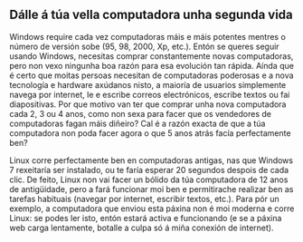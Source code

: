 

<div ide="corps">

<h2>Dálle á túa vella computadora unha segunda vida</h2>

Windows require cada vez computadoras máis e máis potentes mentres o número de versión sobe (95, 98, 2000, Xp, etc.). Entón se queres seguir usando Windows, necesitas comprar constantemente novas computadoras, pero non vexo ningunha boa razón para esa evolución tan rápida. Aínda que é certo que moitas persoas necesitan de computadoras poderosas e a nova tecnología e hardware axúdanos nisto, a maioría de usuarios simplemente navega por internet, le e escribe correos electrónicos, escribe textos ou fai diapositivas. Por que motivo van ter que comprar unha nova computadora cada 2, 3 ou 4 anos, como non sexa para facer que os vendedores de computadoras fagan máis diñeiro? Cal é a razón exacta de que a túa computadora non poda facer agora o que 5 anos atrás facía perfectamente ben?

Linux corre perfectamente ben en computadoras antigas, nas que Windows 7 rexeitaría ser instalado, ou te farí­a esperar 20 segundos despois de cada clic. De feito, Linux non vai facer un bólido da túa computadora de 12 anos de antigüidade, pero a fará funcionar moi ben e permitirache realizar ben as tarefas habituais (navegar por internet, escribir textos, etc.). Para pór un exemplo, a computadora que enviou esta páxina non é moi moderna e corre Linux: se podes ler isto, entón estará activa e funcionando (e se a páxina web carga lentamente, botalle a culpa só á miña conexión de internet).





